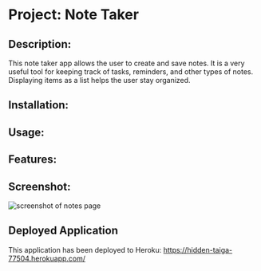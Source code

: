# Project:  Note Taker

## Description: 
This note taker app allows the user to create and save notes.  It is a very useful tool for keeping track of tasks, reminders, and other types of notes.  Displaying items as a list helps the user stay organized.

## Installation:

## Usage:

## Features:

## Screenshot:

![screenshot of notes page](/note-taker/public/assets/images/Capture2.PNG)


## Deployed Application
This application has been deployed to Heroku: 
https://hidden-taiga-77504.herokuapp.com/ 

